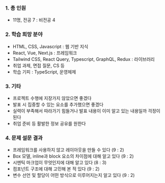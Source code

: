 ### 1. 총 인원

- 11명, 전공 7 : 비전공 4

### 2. 학습 희망 분야

- HTML, CSS, Javascript : 웹 기반 지식
- React, Vue, Next.js : 프레임워크
- Tailwind CSS, React Query, Typescript, GraphQL, Redux : 라이브러리
- 취업 과제, 면접 질문, CS 등
- 학습 기피 : TypeScript, 운영체제

### 3. 기타

- 프로젝트 수행에 지장가지 않았으면 좋겠다
- 발표 시 집중할 수 있는 요소를 추가했으면 좋겠다
- 실력이 부족해서 따라가기 힘들거나 발표 내용이 이미 알고 있는 내용일까 걱정이 된다
- 취업 준비 등 활발한 정보 공유를 원한다

### 4. 문제 설문 결과

- 프레임워크를 사용하지 않고 레이아웃을 만들 수 있다 (9 : 2)
- Box 모델, inline과 block 요소의 차이점에 대해 알고 있다 (9 : 2)
- 시멘틱 마크업이 무엇인지에 대해 알고 있다 (8 : 3)
- 컴포넌트 구조에 대해 고민해 본 적 있다 (9 : 2)
- 변수 선언 및 할당이 어떤 방식으로 이루어지는지 알고 있다 (9 : 2)
